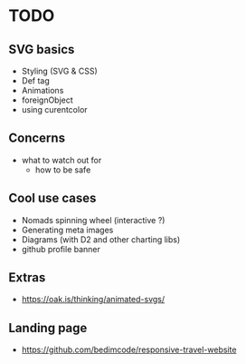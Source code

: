 # TODO

## SVG basics

- Styling (SVG & CSS)
- Def tag
- Animations
- foreignObject
- using curentcolor

## Concerns

- what to watch out for
  - how to be safe

## Cool use cases

- Nomads spinning wheel (interactive ?)
- Generating meta images
- Diagrams (with D2 and other charting libs)
- github profile banner

## Extras

- <https://oak.is/thinking/animated-svgs/>

## Landing page

- <https://github.com/bedimcode/responsive-travel-website>

